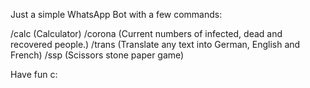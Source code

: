 Just a simple WhatsApp Bot with a few commands:

/calc (Calculator)
/corona (Current numbers of infected, dead and recovered people.)
/trans (Translate any text into German, English and French)
/ssp (Scissors stone paper game)

Have fun c:

